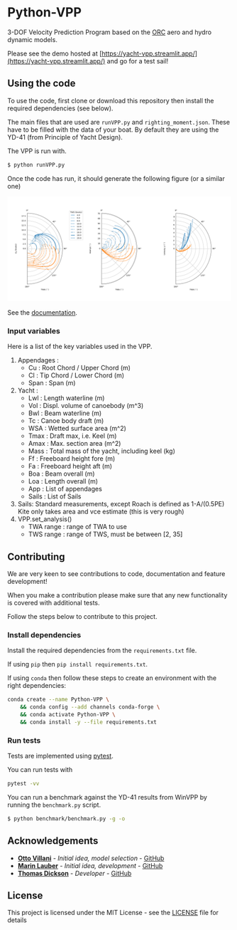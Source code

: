 # Python-VPP

3-DOF Velocity Prediction Program based on the [ORC](https://www.orc.org/index.asp?id=21) aero and hydro dynamic models. 

Please see the demo hosted at [https://yacht-vpp.streamlit.app/](https://yacht-vpp.streamlit.app/) and go for a test sail!

## Using the code

To use the code, first clone or download this repository then install the required dependencies (see below). 

The main files that are used are `runVPP.py` and `righting_moment.json`. These have to be filled with the data of your boat. By default they are using the YD-41 (from Principle of Yacht Design). 

The VPP is run with.

```bash
$ python runVPP.py
```

Once the code has run, it should generate the following figure (or a similar one)

<p align="center">
    <img src="Figure.png" alt="YD-41 VPP results" width="1024">
</p>

See the [documentation](https://marinlauber.github.io/Python-VPP/).

### Input variables

Here is a list of the key variables used in the VPP.

1. Appendages :
    * Cu : Root Chord / Upper Chord (m)
    * Cl : Tip Chord / Lower Chord (m)
    * Span : Span (m) 
1. Yacht : 
    * Lwl : Length waterline (m)
    * Vol : Displ. volume of canoebody (m^3)
    * Bwl : Beam waterline (m)
    * Tc : Canoe body draft (m)
    * WSA : Wetted surface area (m^2)
    * Tmax : Draft max, i.e. Keel (m)
    * Amax : Max. section area (m^2)
    * Mass : Total mass of the yacht, including keel (kg)
    * Ff : Freeboard height fore (m)
    * Fa : Freeboard height aft (m)
    * Boa : Beam overall (m)
    * Loa : Length overall (m)
    * App : List of appendages
    * Sails : List of Sails
1. Sails:
    Standard measurements, except Roach is defined as 1-A/(0.5PE)
    Kite only takes area and vce estimate (this is very rough)
1. VPP.set_analysis()
    * TWA range : range of TWA to use
    * TWS range : range of TWS, must be between [2, 35]

## Contributing

We are very keen to see contributions to code, documentation and feature development!

When you make a contribution please make sure that any new functionality is covered with additional tests.

Follow the steps below to contribute to this project.

### Install dependencies

Install the required dependencies from the `requirements.txt` file.

If using `pip` then `pip install requirements.txt`.

If using `conda` then follow these steps to create an environment with the right dependencies:

```bash
conda create --name Python-VPP \
    && conda config --add channels conda-forge \
    && conda activate Python-VPP \
    && conda install -y --file requirements.txt
```

### Run tests

Tests are implemented using [pytest](https://docs.pytest.org/en/8.0.x/).

You can run tests with

```bash
pytest -vv
```

You can run a benchmark against the YD-41 results from WinVPP by running the `benchmark.py` script.

```bash
$ python benchmark/benchmark.py -g -o
```

## Acknowledgements

* **[Otto Villani](https://www.linkedin.com/in/otto-villani-552760108/)** - *Initial idea, model selection* - [GitHub](https://github.com/ottovillani)
* **[Marin Lauber](https://www.linkedin.com/in/marin-lauber/)** - *Initial idea, development* - [GitHub](https://github.com/marinlauber)
* **[Thomas Dickson](https://tajd.co.uk/about)** - *Developer* - [GitHub](http://github.com/TAJD)

## License

This project is licensed under the MIT License - see the [LICENSE](LICENSE) file for details
